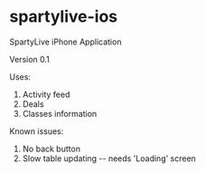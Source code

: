 spartylive-ios
==============

SpartyLive iPhone Application

Version 0.1

Uses:
1) Activity feed
2) Deals
3) Classes information

Known issues:
1) No back button
2) Slow table updating -- needs 'Loading' screen
